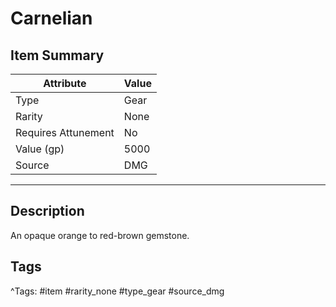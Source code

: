 # Carnelian

## Item Summary

| Attribute            | Value                        |
|----------------------|------------------------------|
| Type                 | Gear |
| Rarity               | None             |
| Requires Attunement  | No                |
| Value (gp)           | 5000    |
| Source               | DMG |

---

## Description

An opaque orange to red-brown gemstone.

## Tags

^Tags: #item #rarity_none #type_gear #source_dmg